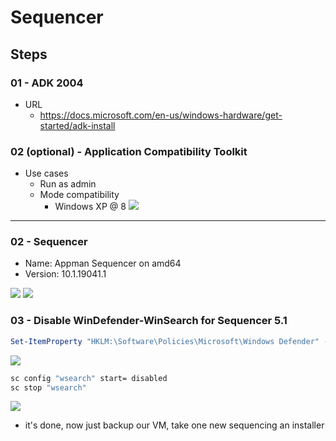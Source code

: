 # Sequencer

## Steps
### 01 - ADK 2004
* URL
  * https://docs.microsoft.com/en-us/windows-hardware/get-started/adk-install

### 02 (optional) - Application Compatibility Toolkit
* Use cases
  * Run as admin
  * Mode compatibility
    * Windows XP @ 8
[<img src="https://i.ibb.co/xSH0Hh8/image.png">](https://i.ibb.co/xSH0Hh8/image.png)

---

### 02 - Sequencer
* Name: Appman Sequencer on amd64
* Version: 10.1.19041.1

[<img src="https://i.ibb.co/mS1pHBq/image.png">](https://i.ibb.co/mS1pHBq/image.png)
[<img src="https://i.ibb.co/72vgWkZ/image.png">](https://i.ibb.co/72vgWkZ/image.png)

### 03 - Disable WinDefender-WinSearch for Sequencer 5.1
````powershell
Set-ItemProperty "HKLM:\Software\Policies\Microsoft\Windows Defender" -Name DisableAntiSpyware -Value 1 -Force
````
[<img src="https://i.ibb.co/Y8y7NZX/image.png">](https://i.ibb.co/Y8y7NZX/image.png)
````cmd
sc config "wsearch" start= disabled
sc stop "wsearch"
````
[<img src="https://i.imgur.com/mIO6peD.png">](https://i.imgur.com/mIO6peD.png)

* it's done, now just backup our VM, take one new sequencing an installer
